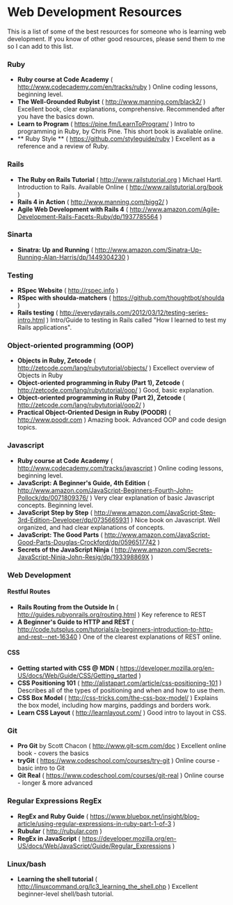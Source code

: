 Web Development Resources
=========================

This is a list of some of the best resources for someone who is learning web development. If you know of other good resources, please send them to me so I can add to this list.

### Ruby  
- **Ruby course at Code Academy** ( http://www.codecademy.com/en/tracks/ruby )  Online coding lessons, beginning level.
- **The Well-Grounded Rubyist** ( http://www.manning.com/black2/ )  Excellent book, clear explanations, comprehensive. Recommended after you have the basics down.
- **Learn to Program** ( https://pine.fm/LearnToProgram/ )  Intro to programming in Ruby, by Chris Pine. This short book is avaliable online.
- ** Ruby Style  ** ( https://github.com/styleguide/ruby )  Excellent as a reference and a review of Ruby.

### Rails

- **The Ruby on Rails Tutorial** ( http://www.railstutorial.org ) Michael Hartl. Introduction to Rails. Available Online ( http://www.railstutorial.org/book )
- **Rails 4 in Action** ( http://www.manning.com/bigg2/ )
- **Agile Web Development with Rails 4** ( http://www.amazon.com/Agile-Development-Rails-Facets-Ruby/dp/1937785564 )

### Sinarta
- **Sinatra: Up and Running** ( http://www.amazon.com/Sinatra-Up-Running-Alan-Harris/dp/1449304230 )

### Testing 
- **RSpec Website** ( http://rspec.info )
- **RSpec with shoulda-matchers** ( https://github.com/thoughtbot/shoulda )
- **Rails testing** ( http://everydayrails.com/2012/03/12/testing-series-intro.html )  Intro/Guide to testing in Rails called "How I learned to test my Rails applications".

### Object-oriented programming (OOP)

- **Objects in Ruby, Zetcode** ( http://zetcode.com/lang/rubytutorial/objects/ ) Excellect overview of Objects in Ruby
- **Object-oriented programming in Ruby (Part 1), Zetcode** ( http://zetcode.com/lang/rubytutorial/oop/ ) Good, basic explanation.
- **Object-oriented programming in Ruby (Part 2), Zetcode** ( http://zetcode.com/lang/rubytutorial/oop2/ ) 
- **Practical Object-Oriented Design in Ruby (POODR)** ( http://www.poodr.com )  Amazing book. Advanced OOP and code design topics.


### Javascript
- **Ruby course at Code Academy** ( http://www.codecademy.com/tracks/javascript )  Online coding lessons, beginning level.
- **JavaScript: A Beginner's Guide, 4th Edition** ( http://www.amazon.com/JavaScript-Beginners-Fourth-John-Pollock/dp/0071809376/ )  Very clear explanation of basic Javascript concepts. Beginning level.
- **JavaScript Step by Step** ( http://www.amazon.com/JavaScript-Step-3rd-Edition-Developer/dp/0735665931 )  Nice book on Javascript. Well organized, and had clear explanations of concepts.
- **JavaScript: The Good Parts** ( http://www.amazon.com/JavaScript-Good-Parts-Douglas-Crockford/dp/0596517742 )  
- **Secrets of the JavaScript Ninja** ( http://www.amazon.com/Secrets-JavaScript-Ninja-John-Resig/dp/193398869X )


### Web Development 


#### Restful Routes  
- **Rails Routing from the Outside In**  ( http://guides.rubyonrails.org/routing.html )  Key reference to REST
- **A Beginner's Guide to HTTP and REST** ( http://code.tutsplus.com/tutorials/a-beginners-introduction-to-http-and-rest--net-16340 )  One of the clearest explanations of REST online.

#### CSS
- **Getting started with CSS @ MDN** ( https://developer.mozilla.org/en-US/docs/Web/Guide/CSS/Getting_started )
- **CSS Positioning 101** ( http://alistapart.com/article/css-positioning-101 )  Describes all of the types of positioning and when and how to use them.
- **CSS Box Model** ( http://css-tricks.com/the-css-box-model/ )  Explains the box model, including how margins, paddings and borders work.
- **Learn CSS Layout** ( http://learnlayout.com/ ) Good intro to layout in CSS.

### Git
- **Pro Git** by Scott Chacon  ( http://www.git-scm.com/doc )  Excellent online book - covers the basics
- **tryGit**  ( https://www.codeschool.com/courses/try-git )  Online course - basic intro to Git 
- **Git Real**  ( https://www.codeschool.com/courses/git-real )  Online course - longer & more advanced 

### Regular Expressions RegEx
- **RegEx and Ruby Guide** ( https://www.bluebox.net/insight/blog-article/using-regular-expressions-in-ruby-part-1-of-3 )
- **Rubular** ( http://rubular.com )
- **RegEx in JavaScript** ( https://developer.mozilla.org/en-US/docs/Web/JavaScript/Guide/Regular_Expressions )

### Linux/bash
- **Learning the shell tutorial** (  http://linuxcommand.org/lc3_learning_the_shell.php  )  Excellent beginner-level shell/bash tutorial.
